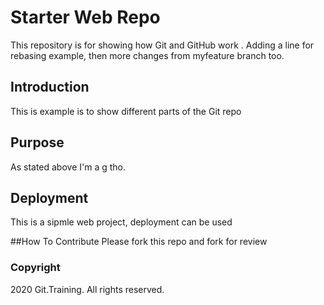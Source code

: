 # Starter Web Repo

This repository is for showing how Git and GitHub work
. Adding a line for rebasing example, then more changes from myfeature branch too.

## Introduction

This is example is to show different parts of the Git repo

## Purpose

As stated above I'm a g tho.



## Deployment

This is a sipmle web project, deployment can be used

##How To Contribute
Please fork this repo and fork for review

### Copyright

2020 Git.Training. All rights reserved.
